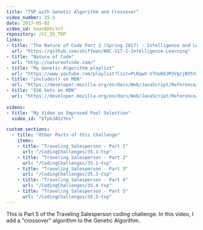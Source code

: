 ```yaml
---
title: "TSP with Genetic Algorithm and Crossover"
video_number: 35.5
date: 2017-05-02
video_id: hnxn6DtLYcY
repository: /CC_35_TSP
links:
- title: "The Nature of Code Part 2 (Spring 2017) - Intelligence and Learning"  
  url: "https://github.com/shiffman/NOC-S17-2-Intelligence-Learning"
- title: "Nature of Code"  
  url: "http://natureofcode.com/"
- title: "My Genetic Algorithm playlist"  
  url: "https://www.youtube.com/playlist?list=PLRqwX-V7Uu6bJM3VgzjNV5YxVxUwzALHV"
- title: "includes() on MDN"  
  url: "https://developer.mozilla.org/en/docs/Web/JavaScript/Reference/Global_Objects/Array/includes?v=example"
- title: "ES6 Sets on MDN"  
  url: "https://developer.mozilla.org/en/docs/Web/JavaScript/Reference/Global_Objects/Set"
  
videos:
- title: "My Video on Improved Pool Selection"
  video_id: "ETphJASzYes"  

custom_sections:
  - title: "Other Parts of this Challenge"
    items:
    - title: "Traveling Salesperson - Part 1"
      url: "/CodingChallenges/35.1-tsp"  
    - title: "Traveling Salesperson - Part 2"
      url: "/CodingChallenges/35.2-tsp"
    - title: "Traveling Salesperson - Part 3"
      url: "/CodingChallenges/35.3-tsp"
    - title: "Traveling Salesperson - Part 4"
      url: "/CodingChallenges/35.4-tsp"
    - title: "Traveling Salesperson - Part 5"
      url: "/CodingChallenges/35.5-tsp"
---
```


This is Part 5 of the Traveling Salesperson coding challenge.  In this video, I add a "crossover" algorithm to the Genetic Algorithm.


